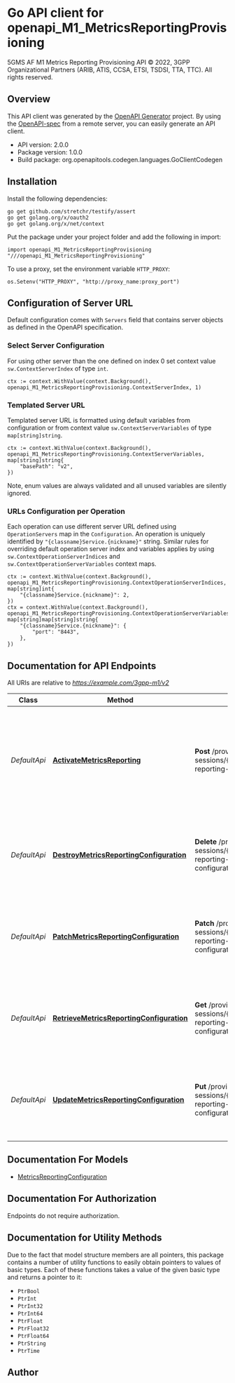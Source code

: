 # Go API client for openapi_M1_MetricsReportingProvisioning

5GMS AF M1 Metrics Reporting Provisioning API
© 2022, 3GPP Organizational Partners (ARIB, ATIS, CCSA, ETSI, TSDSI, TTA, TTC).
All rights reserved.


## Overview
This API client was generated by the [OpenAPI Generator](https://openapi-generator.tech) project.  By using the [OpenAPI-spec](https://www.openapis.org/) from a remote server, you can easily generate an API client.

- API version: 2.0.0
- Package version: 1.0.0
- Build package: org.openapitools.codegen.languages.GoClientCodegen

## Installation

Install the following dependencies:

```shell
go get github.com/stretchr/testify/assert
go get golang.org/x/oauth2
go get golang.org/x/net/context
```

Put the package under your project folder and add the following in import:

```golang
import openapi_M1_MetricsReportingProvisioning "///openapi_M1_MetricsReportingProvisioning"
```

To use a proxy, set the environment variable `HTTP_PROXY`:

```golang
os.Setenv("HTTP_PROXY", "http://proxy_name:proxy_port")
```

## Configuration of Server URL

Default configuration comes with `Servers` field that contains server objects as defined in the OpenAPI specification.

### Select Server Configuration

For using other server than the one defined on index 0 set context value `sw.ContextServerIndex` of type `int`.

```golang
ctx := context.WithValue(context.Background(), openapi_M1_MetricsReportingProvisioning.ContextServerIndex, 1)
```

### Templated Server URL

Templated server URL is formatted using default variables from configuration or from context value `sw.ContextServerVariables` of type `map[string]string`.

```golang
ctx := context.WithValue(context.Background(), openapi_M1_MetricsReportingProvisioning.ContextServerVariables, map[string]string{
	"basePath": "v2",
})
```

Note, enum values are always validated and all unused variables are silently ignored.

### URLs Configuration per Operation

Each operation can use different server URL defined using `OperationServers` map in the `Configuration`.
An operation is uniquely identified by `"{classname}Service.{nickname}"` string.
Similar rules for overriding default operation server index and variables applies by using `sw.ContextOperationServerIndices` and `sw.ContextOperationServerVariables` context maps.

```golang
ctx := context.WithValue(context.Background(), openapi_M1_MetricsReportingProvisioning.ContextOperationServerIndices, map[string]int{
	"{classname}Service.{nickname}": 2,
})
ctx = context.WithValue(context.Background(), openapi_M1_MetricsReportingProvisioning.ContextOperationServerVariables, map[string]map[string]string{
	"{classname}Service.{nickname}": {
		"port": "8443",
	},
})
```

## Documentation for API Endpoints

All URIs are relative to *https://example.com/3gpp-m1/v2*

Class | Method | HTTP request | Description
------------ | ------------- | ------------- | -------------
*DefaultApi* | [**ActivateMetricsReporting**](docs/DefaultApi.md#activatemetricsreporting) | **Post** /provisioning-sessions/{provisioningSessionId}/metrics-reporting-configurations | Activate the Metrics reporting procedure for the specified Provisioning Session by providing the Metrics Reporting Configuration
*DefaultApi* | [**DestroyMetricsReportingConfiguration**](docs/DefaultApi.md#destroymetricsreportingconfiguration) | **Delete** /provisioning-sessions/{provisioningSessionId}/metrics-reporting-configurations/{metricsReportingConfigurationId} | Destroy the specified Metrics Reporting Configuration of the specified Provisioning Session
*DefaultApi* | [**PatchMetricsReportingConfiguration**](docs/DefaultApi.md#patchmetricsreportingconfiguration) | **Patch** /provisioning-sessions/{provisioningSessionId}/metrics-reporting-configurations/{metricsReportingConfigurationId} | Patch the specified Metrics Reporting Configuration for the specified Provisioning Session
*DefaultApi* | [**RetrieveMetricsReportingConfiguration**](docs/DefaultApi.md#retrievemetricsreportingconfiguration) | **Get** /provisioning-sessions/{provisioningSessionId}/metrics-reporting-configurations/{metricsReportingConfigurationId} | Retrieve the specified Metrics Reporting Configuration of the specified Provisioning Session
*DefaultApi* | [**UpdateMetricsReportingConfiguration**](docs/DefaultApi.md#updatemetricsreportingconfiguration) | **Put** /provisioning-sessions/{provisioningSessionId}/metrics-reporting-configurations/{metricsReportingConfigurationId} | Update the specified Metrics Reporting Configuration for the specified Provisioning Session


## Documentation For Models

 - [MetricsReportingConfiguration](docs/MetricsReportingConfiguration.md)


## Documentation For Authorization

 Endpoints do not require authorization.


## Documentation for Utility Methods

Due to the fact that model structure members are all pointers, this package contains
a number of utility functions to easily obtain pointers to values of basic types.
Each of these functions takes a value of the given basic type and returns a pointer to it:

* `PtrBool`
* `PtrInt`
* `PtrInt32`
* `PtrInt64`
* `PtrFloat`
* `PtrFloat32`
* `PtrFloat64`
* `PtrString`
* `PtrTime`

## Author




